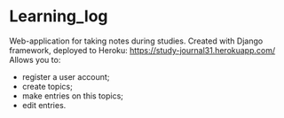# Learning_log
 Web-application for taking notes during studies. Created with Django framework, deployed to Heroku: https://study-journal31.herokuapp.com/
 Allows you to:
- register a user account;
- create topics;
- make entries on this topics;
- edit entries.
